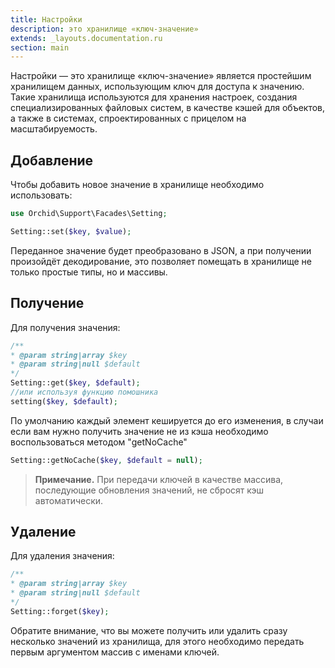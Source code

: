 ```yaml
---
title: Настройки
description: это хранилище «ключ-значение»
extends: _layouts.documentation.ru
section: main
---
```


Настройки — это хранилище «ключ-значение» является простейшим хранилищем данных, использующим ключ для доступа к значению. Такие хранилища используются для хранения настроек, создания специализированных файловых систем, в качестве кэшей для объектов, а также в системах, спроектированных с прицелом на масштабируемость.

## Добавление

Чтобы добавить новое значение в хранилище необходимо использовать:

```php
use Orchid\Support\Facades\Setting;

Setting::set($key, $value);
```


Переданное значение будет преобразовано в JSON, а при получении произойдёт декодирование, это позволяет помещать в хранилище не только простые типы, но и массивы.


## Получение

Для получения значения:
```php
/**
* @param string|array $key
* @param string|null $default
*/
Setting::get($key, $default);
//или используя функцию помошника
setting($key, $default);
```

По умолчанию каждый элемент кешируется до его изменения, в случаи если вам нужно получить значение не из кэша необходимо воспользоваться методом "getNoCache"

```php
Setting::getNoCache($key, $default = null);
```

> **Примечание.** При передачи ключей в качестве массива, последующие обновления значений, не сбросят кэш автоматически.

## Удаление

Для удаления значения:
```php
/**
* @param string|array $key
* @param string|null $default
*/
Setting::forget($key);
```

Обратите внимание, что вы можете получить или удалить сразу несколько значений из хранилища, для этого необходимо передать первым аргументом массив с именами ключей.


